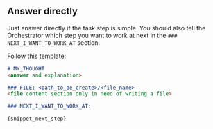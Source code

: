 ## Answer directly

Just answer directly if the task step is simple. You should also tell the Orchestrator which step you want to work 
at next in the `### NEXT_I_WANT_TO_WORK_AT` section.

Follow this template:

`````markdown
# MY_THOUGHT
<answer and explanation>

### FILE: <path_to_be_create>/<file_name>
<file content section only in need of writing a file>

### NEXT_I_WANT_TO_WORK_AT:

{snippet_next_step}
`````
